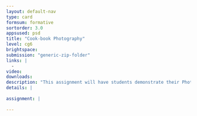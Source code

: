 ```yaml
---
layout: default-nav
type: card
formsum: formative
sortorder: 3.0
appsused: psd
title: "Cook-book Photography"
level: cg6
brightspace: 
submission: "generic-zip-folder"
links: |
  - 
video: 
downloads: 
description: "This assignment will have students demonstrate their Photoshop skills to create photo compositions for their cook-book."
details: |
  
assignment: |
  
---
```

